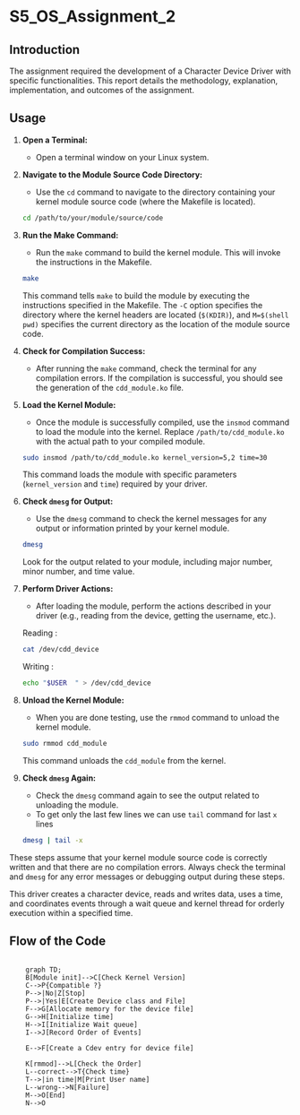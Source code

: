 # S5_OS_Assignment_2
## Introduction
The assignment required the development of a Character Device Driver with specific functionalities. This report details the methodology, explanation, implementation, and outcomes of the assignment.
## Usage
1. **Open a Terminal:**
	
	- Open a terminal window on your Linux system.
2. **Navigate to the Module Source Code Directory:**
	
	- Use the `cd` command to navigate to the directory containing your kernel module source code (where the Makefile is located).
	```bash
	cd /path/to/your/module/source/code
	```
	
3. **Run the Make Command:**
	
	- Run the `make` command to build the kernel module. This will invoke the instructions in the Makefile.
	```bash
	make
	```
	
	This command tells `make` to build the module by executing the instructions specified in the Makefile. The `-C` option specifies the directory where the kernel headers are located (`$(KDIR)`), and `M=$(shell pwd)` specifies the current directory as the location of the module source code.
	
4. **Check for Compilation Success:**
	
	- After running the `make` command, check the terminal for any compilation errors. If the compilation is successful, you should see the generation of the `cdd_module.ko` file.
5. **Load the Kernel Module:**
	
	- Once the module is successfully compiled, use the `insmod` command to load the module into the kernel. Replace `/path/to/cdd_module.ko` with the actual path to your compiled module.
	
	```bash
	sudo insmod /path/to/cdd_module.ko kernel_version=5,2 time=30
	```
	
	This command loads the module with specific parameters (`kernel_version` and `time`) required by your driver.
	
6. **Check `dmesg` for Output:**
	
	- Use the `dmesg` command to check the kernel messages for any output or information printed by your kernel module.
	```bash
	dmesg
	```
	
	Look for the output related to your module, including major number, minor number, and time value.
	
7. **Perform Driver Actions:**
	
	- After loading the module, perform the actions described in your driver (e.g., reading from the device, getting the username, etc.).
	
	Reading :
	```bash
	cat /dev/cdd_device
	```
	Writing :
	```bash
	echo "$USER  " > /dev/cdd_device
	```
1. **Unload the Kernel Module:**
	
	- When you are done testing, use the `rmmod` command to unload the kernel module.
	```bash
	sudo rmmod cdd_module
	```
	
	This command unloads the `cdd_module` from the kernel.
	
9. **Check `dmesg` Again:**
	
	- Check the `dmesg` command again to see the output related to unloading the module.
	- To get only the last few lines we can use `tail` command for last `x` lines
	```bash
	dmesg | tail -x
	```

These steps assume that your kernel module source code is correctly written and that there are no compilation errors. Always check the terminal and `dmesg` for any error messages or debugging output during these steps.

This driver creates a character device, reads and writes data, uses a time, and coordinates events through a wait queue and kernel thread for orderly execution within a specified time.

## Flow of the Code

```mermaid

	graph TD;
	B[Module init]-->C[Check Kernel Version]
	C-->P{Compatible ?}
	P-->|No|Z[Stop]
	P-->|Yes|E[Create Device class and File]
	F-->G[Allocate memory for the device file]
	G-->H[Initialize time]
	H-->I[Initialize Wait queue]
	I-->J[Record Order of Events]

	E-->F[Create a Cdev entry for device file]

	K[rmmod]-->L[Check the Order]
	L--correct-->T{Check time}
	T-->|in time|M[Print User name]
	L--wrong-->N[Failure]
	M-->O[End]
	N-->O
```
